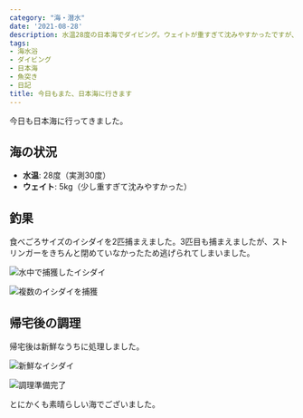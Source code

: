 ```yaml
---
category: "海・潜水"
date: '2021-08-28'
description: 水温28度の日本海でダイビング。ウェイトが重すぎて沈みやすかったですが、食べごろサイズの石モノを2匹捕獲。
tags:
- 海水浴
- ダイビング
- 日本海
- 魚突き
- 日記
title: 今日もまた、日本海に行きます
---
```



今日も日本海に行ってきました。

## 海の状況
- **水温**: 28度（実測30度）
- **ウェイト**: 5kg（少し重すぎて沈みやすかった）

## 釣果

食べごろサイズのイシダイを2匹捕まえました。3匹目も捕まえましたが、ストリンガーをきちんと閉めていなかったため逃げられてしまいました。

![水中で捕獲したイシダイ](https://lh3.googleusercontent.com/pw/AP1GczP7ri4D2x5TimYq59pPbuySWm5dNkmEK_mKKUmmwPI1hLxiYm1ptpvMiQcqeNlGPWz4FS3rIc_z8RA_RDR6ito5-74PiFxDopeMpShN4E6OZWMx9Y5w55Spyj8rJHKkFJltSxtsvjdUqKfC7Eesh9unVw=s1000-no-gm?authuser=0)

![複数のイシダイを捕獲](https://lh3.googleusercontent.com/pw/AP1GczNWWyrMlLjq6cq3gUvI11gDfksIY_mONqvs4vo9qrxug0duUL-mj4f_uk6vWaFUgRp3M1qhugPdPMQGdwhFCqAo9KrtCi56yoEwHmIhQnvvsWx__OuhUeq-hIhl6Zha_E-r99Tvmvc7bjVC1mY4oJ_tcA=s1000-no-gm?authuser=0)

## 帰宅後の調理

帰宅後は新鮮なうちに処理しました。

![新鮮なイシダイ](https://lh3.googleusercontent.com/pw/AP1GczPXzVmuBtuQ96EueCRi4hdFlD0xM8JXSF8QABLxsQT1w4CUW7aktUbzoD8lzYMgCI3qdjsDjchjY4CrDvBnRWhmEaqWDcNt-IawZf67JjeXx7F3bqXfTuNzsN87BDDtsR_BAjQq8Dxrm5v75ghzhExYNw=s1000-no-gm?authuser=0)

![調理準備完了](https://lh3.googleusercontent.com/pw/AP1GczPDSIsUMe2HtXBFevZPhAoA6Vj0saIWBpoW9EF362JqsBvqGbanvKjVkaSTDJtHbBdnS2oUKwZbMAxdHvlJ27SUeoQyXJh4TGycYjSG7Rj5fA4ToCvUnyv_wHvWLx15rJZYrq3eNrf4KVMWCQSeyVUkjg=s1000-no-gm?authuser=0)

とにかくも素晴らしい海でございました。